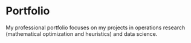 # Portfolio
My professional portfolio focuses on my projects in operations research (mathematical optimization and heuristics) and data science.
